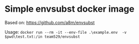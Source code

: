 # Simple envsubst docker image

Based on: https://github.com/a8m/envsubst

Usage: `docker run --rm -it --env-file .\example.env  -v $pwd\test.txt:/in team529/envsubst`